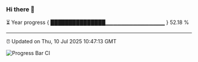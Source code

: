 ### Hi there 👋

⏳ Year progress { ███████████████▁▁▁▁▁▁▁▁▁▁▁▁▁▁▁ } 52.18 %

---

⏰ Updated on Thu, 10 Jul 2025 10:47:13 GMT

![Progress Bar CI](https://github.com/IshwaranRudhara/GIT-ACTION/workflows/Progress%20Bar%20CI/badge.svg)
